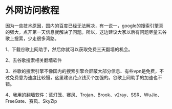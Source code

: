 # 外网访问教程

因为一些技术原因，国内的百度已经无法解决，有一说一，google的搜索引擎真的强大，点开第一天信息就解决了问题。所以，这边建议大家以后有问题尽量去谷歌上搜索，少走很多湾路。

1、下载谷歌上网助手，然后你就可以获取免费三天翻墙的机会。

2、去谷歌搜索相关翻墙软件

3、谷歌的搜索引擎不像国内的搜索引擎会屏蔽大部分信息、有些vpn是免费，不过免费意为速度比较慢，这里建议花点钱买个加强的。谷歌上网助手的加速也不错。

4、我用的翻墙软件：蓝灯笼、赛风、Trojan、Brook、v2ray、SSR、WuJie、FreeGate、赛风、SkyZip